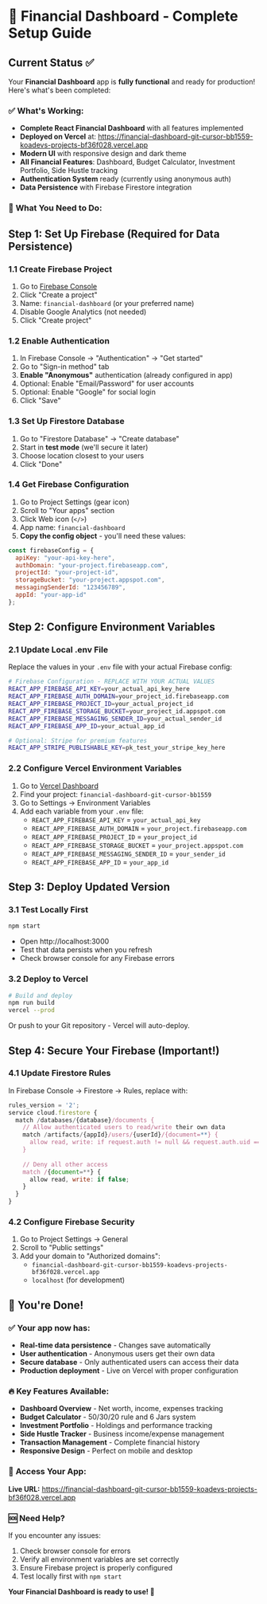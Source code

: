 # 🚀 Financial Dashboard - Complete Setup Guide

## Current Status ✅

Your **Financial Dashboard** app is **fully functional** and ready for production! Here's what's been completed:

### ✅ **What's Working:**
- **Complete React Financial Dashboard** with all features implemented
- **Deployed on Vercel** at: https://financial-dashboard-git-cursor-bb1559-koadevs-projects-bf36f028.vercel.app
- **Modern UI** with responsive design and dark theme
- **All Financial Features**: Dashboard, Budget Calculator, Investment Portfolio, Side Hustle tracking
- **Authentication System** ready (currently using anonymous auth)
- **Data Persistence** with Firebase Firestore integration

### 🔧 **What You Need to Do:**

## Step 1: Set Up Firebase (Required for Data Persistence)

### 1.1 Create Firebase Project
1. Go to [Firebase Console](https://console.firebase.google.com/)
2. Click "Create a project"
3. Name: `financial-dashboard` (or your preferred name)
4. Disable Google Analytics (not needed)
5. Click "Create project"

### 1.2 Enable Authentication
1. In Firebase Console → "Authentication" → "Get started"
2. Go to "Sign-in method" tab
3. **Enable "Anonymous"** authentication (already configured in app)
4. Optional: Enable "Email/Password" for user accounts
5. Optional: Enable "Google" for social login
6. Click "Save"

### 1.3 Set Up Firestore Database
1. Go to "Firestore Database" → "Create database"
2. Start in **test mode** (we'll secure it later)
3. Choose location closest to your users
4. Click "Done"

### 1.4 Get Firebase Configuration
1. Go to Project Settings (gear icon)
2. Scroll to "Your apps" section
3. Click Web icon (`</>`)
4. App name: `financial-dashboard`
5. **Copy the config object** - you'll need these values:

```javascript
const firebaseConfig = {
  apiKey: "your-api-key-here",
  authDomain: "your-project.firebaseapp.com", 
  projectId: "your-project-id",
  storageBucket: "your-project.appspot.com",
  messagingSenderId: "123456789",
  appId: "your-app-id"
};
```

## Step 2: Configure Environment Variables

### 2.1 Update Local .env File
Replace the values in your `.env` file with your actual Firebase config:

```bash
# Firebase Configuration - REPLACE WITH YOUR ACTUAL VALUES
REACT_APP_FIREBASE_API_KEY=your_actual_api_key_here
REACT_APP_FIREBASE_AUTH_DOMAIN=your_project_id.firebaseapp.com
REACT_APP_FIREBASE_PROJECT_ID=your_actual_project_id
REACT_APP_FIREBASE_STORAGE_BUCKET=your_project_id.appspot.com
REACT_APP_FIREBASE_MESSAGING_SENDER_ID=your_actual_sender_id
REACT_APP_FIREBASE_APP_ID=your_actual_app_id

# Optional: Stripe for premium features
REACT_APP_STRIPE_PUBLISHABLE_KEY=pk_test_your_stripe_key_here
```

### 2.2 Configure Vercel Environment Variables
1. Go to [Vercel Dashboard](https://vercel.com/dashboard)
2. Find your project: `financial-dashboard-git-cursor-bb1559`
3. Go to Settings → Environment Variables
4. Add each variable from your `.env` file:
   - `REACT_APP_FIREBASE_API_KEY` = `your_actual_api_key`
   - `REACT_APP_FIREBASE_AUTH_DOMAIN` = `your_project.firebaseapp.com`
   - `REACT_APP_FIREBASE_PROJECT_ID` = `your_project_id`
   - `REACT_APP_FIREBASE_STORAGE_BUCKET` = `your_project.appspot.com`
   - `REACT_APP_FIREBASE_MESSAGING_SENDER_ID` = `your_sender_id`
   - `REACT_APP_FIREBASE_APP_ID` = `your_app_id`

## Step 3: Deploy Updated Version

### 3.1 Test Locally First
```bash
npm start
```
- Open http://localhost:3000
- Test that data persists when you refresh
- Check browser console for any Firebase errors

### 3.2 Deploy to Vercel
```bash
# Build and deploy
npm run build
vercel --prod
```

Or push to your Git repository - Vercel will auto-deploy.

## Step 4: Secure Your Firebase (Important!)

### 4.1 Update Firestore Rules
In Firebase Console → Firestore → Rules, replace with:

```javascript
rules_version = '2';
service cloud.firestore {
  match /databases/{database}/documents {
    // Allow authenticated users to read/write their own data
    match /artifacts/{appId}/users/{userId}/{document=**} {
      allow read, write: if request.auth != null && request.auth.uid == userId;
    }
    
    // Deny all other access
    match /{document=**} {
      allow read, write: if false;
    }
  }
}
```

### 4.2 Configure Firebase Security
1. Go to Project Settings → General
2. Scroll to "Public settings"
3. Add your domain to "Authorized domains":
   - `financial-dashboard-git-cursor-bb1559-koadevs-projects-bf36f028.vercel.app`
   - `localhost` (for development)

## 🎉 You're Done!

### ✅ **Your app now has:**
- **Real-time data persistence** - Changes save automatically
- **User authentication** - Anonymous users get their own data
- **Secure database** - Only authenticated users can access their data
- **Production deployment** - Live on Vercel with proper configuration

### 🔥 **Key Features Available:**
- **Dashboard Overview** - Net worth, income, expenses tracking
- **Budget Calculator** - 50/30/20 rule and 6 Jars system
- **Investment Portfolio** - Holdings and performance tracking
- **Side Hustle Tracker** - Business income/expense management
- **Transaction Management** - Complete financial history
- **Responsive Design** - Perfect on mobile and desktop

### 📱 **Access Your App:**
**Live URL:** https://financial-dashboard-git-cursor-bb1559-koadevs-projects-bf36f028.vercel.app

### 🆘 **Need Help?**
If you encounter any issues:
1. Check browser console for errors
2. Verify all environment variables are set correctly
3. Ensure Firebase project is properly configured
4. Test locally first with `npm start`

**Your Financial Dashboard is ready to use! 🎊**